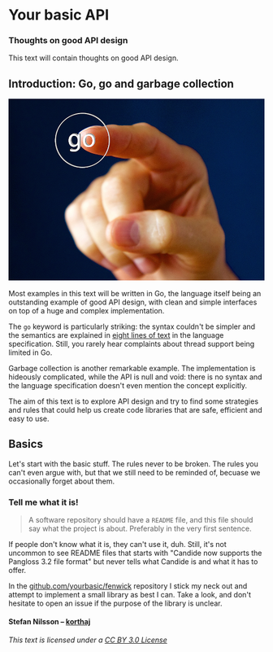 # Your basic API

### Thoughts on good API design

This text will contain thoughts on good API design.


## Introduction: Go, go and garbage collection

![go](go.jpg)

Most examples in this text will be written in Go, the language itself
being an outstanding example of good API design, with clean and simple
interfaces on top of a huge and complex implementation.

The `go` keyword is particularly striking: the syntax couldn't
be simpler and the semantics are explained in
[eight lines of text](https://golang.org/ref/spec#Go_statements)
in the language specification. Still, you rarely hear complaints
about thread support being limited in Go.

Garbage collection is another remarkable example.
The implementation is hideously complicated, while the API
is null and void: there is no syntax and the language specification
doesn't even mention the concept explicitly.

The aim of this text is to explore API design and try to find
some strategies and rules that could help us create code libraries
that are safe, efficient and easy to use.


## Basics

Let's start with the basic stuff. The rules never to be broken.
The rules you can't even argue with, but that we still need
to be reminded of, becuase we occasionally forget about them.

### Tell me what it is!

> A software repository should have a `README` file,
> and this file should say what the project is about.
> Preferably in the very first sentence.

If people don't know what it is, they can't use it, duh.
Still, it's not uncommon to see README files that starts with
"Candide now supports the Pangloss 3.2 file format"
but never tells what Candide is and what it has to offer.

In the [github.com/yourbasic/fenwick][fenwick] repository
I stick my neck out and attempt to implement a small library
as best I can. Take a look, and don't hesitate to open an issue
if the purpose of the library is unclear.


#### Stefan Nilsson – [korthaj](https://github.com/korthaj)

*This text is licensed under a [CC BY 3.0 License][CCBY30]*

[CCBY30]: https://creativecommons.org/licenses/by/3.0/
[gospec]: https://golang.org/ref/spec
[fenwick]: https://github.com/yourbasic/fenwick
[fenwickREADME]: https://github.com/yourbasic/fenwick/blob/master/README.md

